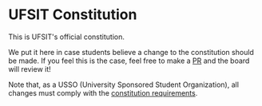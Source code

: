 # UFSIT Constitution

This is UFSIT's official constitution. 

We put it here in case students believe a change to the constitution should be made.
If you feel this is the case, feel free to make a [PR](https://www.atlassian.com/git/tutorials/making-a-pull-request#:~:text=In%20their%20simplest%20form%2C%20pull,request%20via%20their%20Bitbucket%20account.) and the board will review it!

Note that, as a USSO (University Sponsored Student Organization), all changes must comply with the [constitution requirements](https://uflorida-my.sharepoint.com/personal/drausal_andrea_ufl_edu/_layouts/15/onedrive.aspx?id=%2Fpersonal%2Fdrausal%5Fandrea%5Fufl%5Fedu%2FDocuments%2FConstitution%20Requirements%202024%2D25&ga=1).
